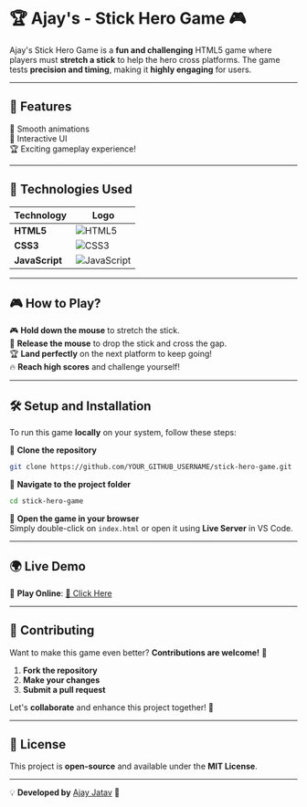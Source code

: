 # **🏆 Ajay's - Stick Hero Game 🎮**  

Ajay's Stick Hero Game is a **fun and challenging** HTML5 game where players must **stretch a stick** to help the hero cross platforms. The game tests **precision and timing**, making it **highly engaging** for users.    

---

## **🌟 Features**  

🎯 Smooth animations  
🎨 Interactive UI  
🏆 Exciting gameplay experience!   

---

## **🚀 Technologies Used**  

| Technology | Logo |
|------------|------|
| **HTML5**  | ![HTML5](https://img.shields.io/badge/HTML5-%23E34F26.svg?style=for-the-badge&logo=html5&logoColor=white) |
| **CSS3**   | ![CSS3](https://img.shields.io/badge/CSS3-%231572B6.svg?style=for-the-badge&logo=css3&logoColor=white) |
| **JavaScript** | ![JavaScript](https://img.shields.io/badge/JavaScript-%23F7DF1E.svg?style=for-the-badge&logo=javascript&logoColor=black) |

---

## **🎮 How to Play?**  
🎮 **Hold down the mouse** to stretch the stick.  
🎯 **Release the mouse** to drop the stick and cross the gap.  
🏆 **Land perfectly** on the next platform to keep going!  
🔥 **Reach high scores** and challenge yourself!  

---

## **🛠️ Setup and Installation**  
To run this game **locally** on your system, follow these steps:  

📌 **Clone the repository**  
```sh
git clone https://github.com/YOUR_GITHUB_USERNAME/stick-hero-game.git
```

📌 **Navigate to the project folder**  
```sh
cd stick-hero-game
```

📌 **Open the game in your browser**  
Simply double-click on `index.html` or open it using **Live Server** in VS Code.  

---

## **🌍 Live Demo**  
🚀 **Play Online**: [🔗 Click Here](https://jatavscript.github.io/stick-hero-game/)  

---

## **🤝 Contributing**  
Want to make this game even better? **Contributions are welcome!** 🎉  

1. **Fork the repository**  
2. **Make your changes**  
3. **Submit a pull request**  

Let's **collaborate** and enhance this project together! 🚀  

---

## **📜 License**  
This project is **open-source** and available under the **MIT License**.  

---

💡 **Developed by** [Ajay Jatav](https://github.com/jatavscript) 🚀  
